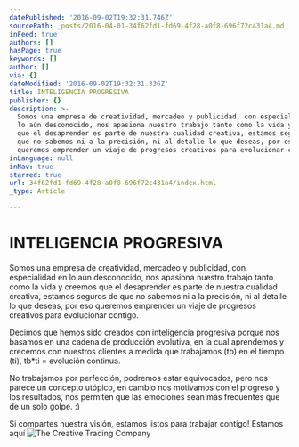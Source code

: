 ```yaml
---
datePublished: '2016-09-02T19:32:31.746Z'
sourcePath: _posts/2016-04-01-34f62fd1-fd69-4f28-a0f8-696f72c431a4.md
inFeed: true
authors: []
hasPage: true
keywords: []
author: []
via: {}
dateModified: '2016-09-02T19:32:31.336Z'
title: INTELIGENCIA PROGRESIVA
publisher: {}
description: >-
  Somos una empresa de creatividad, mercadeo y publicidad, con especialidad en
  lo aún desconocido, nos apasiona nuestro trabajo tanto como la vida y creemos
  que el desaprender es parte de nuestra cualidad creativa, estamos seguros de
  que no sabemos ni a la precisión, ni al detalle lo que deseas, por eso
  queremos emprender un viaje de progresos creativos para evolucionar contigo.
inLanguage: null
inNav: true
starred: true
url: 34f62fd1-fd69-4f28-a0f8-696f72c431a4/index.html
_type: Article

---
```

# INTELIGENCIA PROGRESIVA

Somos una empresa de creatividad, mercadeo y publicidad, con especialidad en lo aún desconocido, nos apasiona nuestro trabajo tanto como la vida y creemos que el desaprender es parte de nuestra cualidad creativa, estamos seguros de que no sabemos ni a la precisión, ni al detalle lo que deseas, por eso queremos emprender un viaje de progresos creativos para evolucionar contigo.

Decimos que hemos sido creados con inteligencia progresiva porque nos basamos en una cadena de producción evolutiva, en la cual aprendemos y crecemos con nuestros clientes a medida que trabajamos (tb) en el tiempo (ti), tb\*ti = evolución continua.

No trabajamos por perfección, podremos estar equivocados, pero nos parece un concepto utópico, en cambio nos motivamos con el progreso y los resultados, nos permiten que las emociones sean más frecuentes que de un solo golpe. :)

Si compartes nuestra visión, estamos listos para trabajar contigo! Estamos aquí
![The Creative Trading Company](https://s3-us-west-2.amazonaws.com/the-grid-img/p/a3d2671e7041072c123d304aaeedbe3d3bc9730a.png)